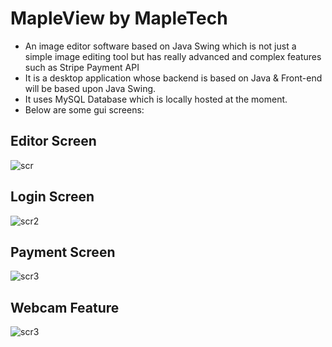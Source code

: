 # MapleView by MapleTech
- An image editor software based on Java Swing which is not just a simple image editing tool but has really advanced and complex features such as Stripe Payment API
- It is a desktop application whose backend is based on Java & Front-end will be based upon Java Swing.
- It uses MySQL Database which is locally hosted at the moment.
- Below are some gui screens:
## Editor Screen
![scr](https://i.ibb.co/PWRN4SG/screen1.jpg)

## Login Screen
![scr2](https://i.ibb.co/ZSLbL5F/screen2.jpg)

## Payment Screen
![scr3](https://i.ibb.co/02NTgq6/screen3.jpg)

## Webcam Feature
![scr3](https://i.ibb.co/DzZhb0f/screen4.jpg)
